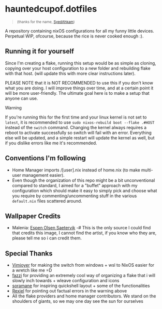 # hauntedcupof.dotfiles

> <small>(thanks for the name, [SyedAhkam](https://github.com/SyedAhkam))</small>

A repository containing nixOS configurations for all my funny little devices. Perpetual WIP, ofcourse, because the rice is never cooked enough :).

## Running it for yourself

Since I'm creating a flake, running this setup would be as simple as cloning, copying over your host configuration to a new folder and rebuilding flake with that host. (will update this with more clear instructions later).

PLEASE NOTE that it is NOT RECOMMENDED to use this if you don't know what you are doing. I will improve things over time, and at a certain point it will be more user-friendly. The ultimate goal here is to make a setup that anyone can use.

> [!WARNING]
> If you're running this for the first time and your linux kernel is not set to `latest`, it is recommended to use `sudo nixos-rebuild boot --flake .#HOST` instead of the `switch` command. Changing the kernel always requires a reboot to activate successfully so switch will fail with an error. Everything else will be updated, and a simple restart will update the kernel as well, but if you dislike errors like me it's recommended.

## Conventions I'm following

- Home Manager imports /[user].nix instead of home.nix (to make multi-user management easier).
- Even though the organization of this repo might be a bit unconventional compared to standard, I aimed for a "buffet" approach with my configuration which should make it easy to simply pick and choose what you require by commenting/uncommenting stuff in the various `default.nix` files scattered around.

## Wallpaper Credits

- Malenia: [Espen Olsen Saetervik](https://x.com/VideoArtGame/status/1698002847575769189)
  -# This is the only source I could find that credits this image, I cannot find the artist, if you know who they are, please tell me so i can credit them.

## Special Thanks

- [Vimjoyer](https://www.youtube.com/@vimjoyer) for making the switch from windows + wsl to NixOS easier for a wretch like me =D
- [fazzi](https://gitlab.com/fazzi/nixohess) for providing an extremely cool way of organizing a flake that i will slowly inch towards + wleave configuration and icons
- [soramane](https://github.com/caelestia-dots/shell) for inspiring quickshell layout + some of the functionalities
- [Rexiel](https://github.com/Rexcrazy804) for pointing out factual errors in the warning above
- All the flake providers and home manager contributors. We stand on the shoulders of giants, so we may one day see the sun for ourselves
